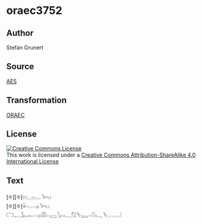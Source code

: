 # oraec3752

## Author

Stefan Grunert

## Source

[AES](https://github.com/simondschweitzer/aes)

## Transformation

[ORAEC](https://oraec.github.io/)

## License

<a rel="license" href="http://creativecommons.org/licenses/by-sa/4.0/"><img alt="Creative Commons License" style="border-width:0" src="https://i.creativecommons.org/l/by-sa/4.0/88x31.png" /></a><br />This work is licensed under a <a rel="license" href="http://creativecommons.org/licenses/by-sa/4.0/">Creative Commons Attribution-ShareAlike 4.0 International License</a>

## Text

[⯑][⯑]𓁶𓈋𓆑𓅨𓂓<br>
[⯑][⯑]𓇓𓏏𓂋𓐍𓅨𓂓<br>
𓉐𓉻𓅓𓆱𓏏𓐍𓏃𓏏𓈙𓅭𓆑𓀗𓌸𓈘𓏏𓇋𓇋𓆑𓌸𓂋𓂋𓇋<br>
